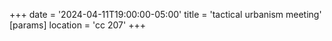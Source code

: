 +++
date = '2024-04-11T19:00:00-05:00'
title = 'tactical urbanism meeting'
[params]
    location = 'cc 207'
+++